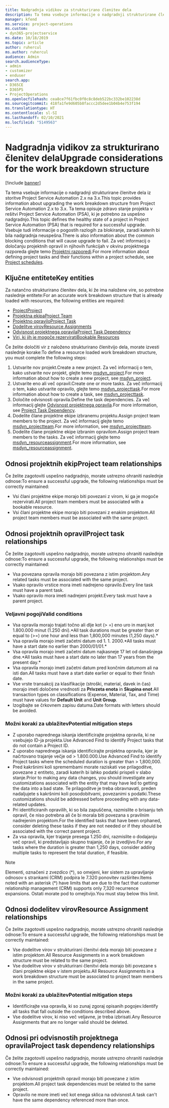 ```yaml
---
title: Nadgradnja vidikov za strukturirano členitev dela
description: Ta tema vsebuje informacije o nadgradnji strukturirane členitve dela iz storitve Project Service Automation 2.x na 3.x.
manager: kfend
ms.service: project-operations
ms.custom:
- dyn365-projectservice
ms.date: 10/18/2019
ms.topic: article
author: ruhercul
ms.author: ruhercul
audience: Admin
search.audienceType:
- admin
- customizer
- enduser
search.app:
- D365CE
- D365PS
- ProjectOperations
ms.openlocfilehash: cea8ce7f61fbc0f0c8c8deb522bc332be102238d
ms.sourcegitcommit: 418fa1fe9d605b8faccc2d5dee1b04b4e753f194
ms.translationtype: HT
ms.contentlocale: sl-SI
ms.lasthandoff: 02/10/2021
ms.locfileid: "5149563"
---
```

# <a name="upgrade-considerations-for-the-work-breakdown-structure"></a><span data-ttu-id="321ce-103">Nadgradnja vidikov za strukturirano členitev dela</span><span class="sxs-lookup"><span data-stu-id="321ce-103">Upgrade considerations for the work breakdown structure</span></span>

[!include [banner](../includes/psa-now-project-operations.md)]

<span data-ttu-id="321ce-104">Ta tema vsebuje informacije o nadgradnji strukturirane členitve dela iz storitve Project Service Automation 2.x na 3.x.</span><span class="sxs-lookup"><span data-stu-id="321ce-104">This topic provides information about upgrading the work breakdown structure from Project Service Automation 2.x to 3.x.</span></span> <span data-ttu-id="321ce-105">Ta tema opisuje zdravo stanje projekta v rešitvi Project Service Automation (PSA), ki je potrebno za uspešno nadgradnjo.</span><span class="sxs-lookup"><span data-stu-id="321ce-105">This topic defines the healthy state of a project in Project Service Automation (PSA) that is required for a successful upgrade.</span></span> <span data-ttu-id="321ce-106">Vsebuje tudi informacije o pogostih razlogih za blokiranje, zaradi katerih bi bila nadgradnja neuspešna.</span><span class="sxs-lookup"><span data-stu-id="321ce-106">There is also information about the common blocking conditions that will cause upgrade to fail.</span></span> <span data-ttu-id="321ce-107">Za več informacij o določanju projektnih opravil in njihovih funkcijah v okviru projektnega razporeda glejte temo [Projektni razporedi](project-creating.md).</span><span class="sxs-lookup"><span data-stu-id="321ce-107">For more information about defining project tasks and their functions within a project schedule, see [Project schedules](project-creating.md).</span></span>

## <a name="key-entities"></a><span data-ttu-id="321ce-108">Ključne entitete</span><span class="sxs-lookup"><span data-stu-id="321ce-108">Key entities</span></span>
<span data-ttu-id="321ce-109">Za natančno strukturirano členitev dela, ki že ima naložene vire, so potrebne naslednje entitete:</span><span class="sxs-lookup"><span data-stu-id="321ce-109">For an accurate work breakdown structure that is already loaded with resources, the following entities are required:</span></span>

- [<span data-ttu-id="321ce-110">Project</span><span class="sxs-lookup"><span data-stu-id="321ce-110">Project</span></span>](https://docs.microsoft.com/dynamics365/customerengagement/on-premises/developer/entities/msdyn_project)
- [<span data-ttu-id="321ce-111">Projektna ekipa</span><span class="sxs-lookup"><span data-stu-id="321ce-111">Project Team</span></span>](https://docs.microsoft.com/dynamics365/customerengagement/on-premises/developer/entities/msdyn_projectteam)
- [<span data-ttu-id="321ce-112">Projektno opravilo</span><span class="sxs-lookup"><span data-stu-id="321ce-112">Project Task</span></span>](https://docs.microsoft.com/dynamics365/customerengagement/on-premises/developer/entities/msdyn_projecttask)
- [<span data-ttu-id="321ce-113">Dodelitve virov</span><span class="sxs-lookup"><span data-stu-id="321ce-113">Resource Assignments</span></span>](https://docs.microsoft.com/dynamics365/customerengagement/on-premises/developer/entities/msdyn_resourceassignment)
- [<span data-ttu-id="321ce-114">Odvisnost projektnega opravila</span><span class="sxs-lookup"><span data-stu-id="321ce-114">Project Task Dependency</span></span>](https://docs.microsoft.com/dynamics365/customerengagement/on-premises/developer/entities/msdyn_projecttaskdependency)
- [<span data-ttu-id="321ce-115">Viri, ki jih je mogoče rezervirati</span><span class="sxs-lookup"><span data-stu-id="321ce-115">Bookable Resources</span></span>](https://docs.microsoft.com/dynamics365/customerengagement/on-premises/developer/entities/bookableresource)

<span data-ttu-id="321ce-116">Če želite določiti vir z naloženo strukturirano členitvijo dela, morate izvesti naslednje korake:</span><span class="sxs-lookup"><span data-stu-id="321ce-116">To define a resource loaded work breakdown structure, you must complete the following steps:</span></span>

1. <span data-ttu-id="321ce-117">Ustvarite nov projekt.</span><span class="sxs-lookup"><span data-stu-id="321ce-117">Create a new project.</span></span> <span data-ttu-id="321ce-118">Za več informacij o tem, kako ustvarite nov projekt, glejte temo [msdyn_project](https://docs.microsoft.com/dynamics365/customerengagement/on-premises/developer/entities/msdyn_project).</span><span class="sxs-lookup"><span data-stu-id="321ce-118">For more information about how to create a new project, see [msdyn_project](https://docs.microsoft.com/dynamics365/customerengagement/on-premises/developer/entities/msdyn_project).</span></span>
2. <span data-ttu-id="321ce-119">Ustvarite eno ali več opravil.</span><span class="sxs-lookup"><span data-stu-id="321ce-119">Create one or more tasks.</span></span> <span data-ttu-id="321ce-120">Za več informacij o tem, kako ustvarite opravilo, glejte temo [msdyn_projecttask](https://docs.microsoft.com/dynamics365/customerengagement/on-premises/developer/entities/msdyn_projecttask).</span><span class="sxs-lookup"><span data-stu-id="321ce-120">For more information about how to create a task, see [msdyn_projecttask](https://docs.microsoft.com/dynamics365/customerengagement/on-premises/developer/entities/msdyn_projecttask).</span></span>
3. <span data-ttu-id="321ce-121">Določite odvisnosti opravila.</span><span class="sxs-lookup"><span data-stu-id="321ce-121">Define the task dependencies.</span></span> <span data-ttu-id="321ce-122">Za več informacij glejte [Odvisnost projektnega opravila](https://docs.microsoft.com/dynamics365/customerengagement/on-premises/developer/entities/msdyn_projecttaskdependency).</span><span class="sxs-lookup"><span data-stu-id="321ce-122">For more information, see [Project Task Dependency](https://docs.microsoft.com/dynamics365/customerengagement/on-premises/developer/entities/msdyn_projecttaskdependency).</span></span>
4. <span data-ttu-id="321ce-123">Dodelite člane projektne ekipe izbranemu projektu.</span><span class="sxs-lookup"><span data-stu-id="321ce-123">Assign project team members to the project.</span></span> <span data-ttu-id="321ce-124">Za več informacij glejte temo [msdyn_projectteam](https://docs.microsoft.com/dynamics365/customerengagement/on-premises/developer/entities/msdyn_projectteam).</span><span class="sxs-lookup"><span data-stu-id="321ce-124">For more information, see [msdyn_projectteam](https://docs.microsoft.com/dynamics365/customerengagement/on-premises/developer/entities/msdyn_projectteam).</span></span>
5. <span data-ttu-id="321ce-125">Dodelite člane projektne ekipe izbranim opravilom.</span><span class="sxs-lookup"><span data-stu-id="321ce-125">Assign project team members to the tasks.</span></span> <span data-ttu-id="321ce-126">Za več informacij glejte temo [msdyn_resourceassignment](https://docs.microsoft.com/dynamics365/customerengagement/on-premises/developer/entities/msdyn_resourceassignment).</span><span class="sxs-lookup"><span data-stu-id="321ce-126">For more information, see [msdyn_resourceassignment](https://docs.microsoft.com/dynamics365/customerengagement/on-premises/developer/entities/msdyn_resourceassignment).</span></span>

## <a name="project-team-relationships"></a><span data-ttu-id="321ce-127">Odnosi projektnih ekip</span><span class="sxs-lookup"><span data-stu-id="321ce-127">Project team relationships</span></span>

<span data-ttu-id="321ce-128">Če želite zagotoviti uspešno nadgradnjo, morate ustrezno ohraniti naslednje odnose:</span><span class="sxs-lookup"><span data-stu-id="321ce-128">To ensure a successful upgrade, the following relationships must be correctly maintained:</span></span>
- <span data-ttu-id="321ce-129">Vsi člani projektne ekipe morajo biti povezani z virom, ki ga je mogoče rezervirati.</span><span class="sxs-lookup"><span data-stu-id="321ce-129">All project team members must be associated with a bookable resource.</span></span>
- <span data-ttu-id="321ce-130">Vsi člani projektne ekipe morajo biti povezani z enakim projektom.</span><span class="sxs-lookup"><span data-stu-id="321ce-130">All project team members must be associated with the same project.</span></span> 

## <a name="project-task-relationships"></a><span data-ttu-id="321ce-131">Odnosi projektnih opravil</span><span class="sxs-lookup"><span data-stu-id="321ce-131">Project task relationships</span></span>
<span data-ttu-id="321ce-132">Če želite zagotoviti uspešno nadgradnjo, morate ustrezno ohraniti naslednje odnose:</span><span class="sxs-lookup"><span data-stu-id="321ce-132">To ensure a successful upgrade, the following relationships must be correctly maintained:</span></span>

- <span data-ttu-id="321ce-133">Vsa povezana opravila morajo biti povezana z istim projektom.</span><span class="sxs-lookup"><span data-stu-id="321ce-133">Any related tasks must be associated with the same project.</span></span>
- <span data-ttu-id="321ce-134">Vsako opravilo vrstice mora imeti nadrejeno opravilo.</span><span class="sxs-lookup"><span data-stu-id="321ce-134">Every line task must have a parent task.</span></span>
- <span data-ttu-id="321ce-135">Vsako opravilo mora imeti nadrejeni projekt.</span><span class="sxs-lookup"><span data-stu-id="321ce-135">Every task must have a parent project.</span></span>

### <a name="valid-conditions"></a><span data-ttu-id="321ce-136">Veljavni pogoji</span><span class="sxs-lookup"><span data-stu-id="321ce-136">Valid conditions</span></span>

- <span data-ttu-id="321ce-137">Vsa opravila morajo trajati točno ali dlje kot (> =) eno uro in manj kot 1.800.000 minut (1.250 dni).\*</span><span class="sxs-lookup"><span data-stu-id="321ce-137">All task durations must be greater than or equal to (>=) one hour and less than 1,800,000 minutes (1,250 days).\*</span></span>
- <span data-ttu-id="321ce-138">Vsa opravila morajo imeti začetni datum od 1. 1. 2000.\*</span><span class="sxs-lookup"><span data-stu-id="321ce-138">All tasks must have a start date no earlier than 2000/01/01.\*</span></span>
- <span data-ttu-id="321ce-139">Vsa opravila morajo imeti začetni datum najkasneje 17 let od današnjega dne.\*</span><span class="sxs-lookup"><span data-stu-id="321ce-139">All tasks must have a start date no later than 17 years from the present day.\*</span></span>
- <span data-ttu-id="321ce-140">Vsa opravila morajo imeti začetni datum pred končnim datumom ali na isti dan.</span><span class="sxs-lookup"><span data-stu-id="321ce-140">All tasks must have a start date earlier or equal to their finish date.</span></span>
- <span data-ttu-id="321ce-141">Vse vrste transakcij za klasifikacije (stroški, material, davek in čas) morajo imeti določene vrednosti za **Privzeta enota** in **Skupina enot**.</span><span class="sxs-lookup"><span data-stu-id="321ce-141">All transaction types on classifications (Expense, Material, Tax, and Time) must have values for **Default Unit** and **Unit Group**.</span></span>
- <span data-ttu-id="321ce-142">Izogibajte se črkovnem zapisu datuma.</span><span class="sxs-lookup"><span data-stu-id="321ce-142">Date formats with letters should be avoided.</span></span>

### <a name="potential-mitigation-steps"></a><span data-ttu-id="321ce-143">Možni koraki za ublažitev</span><span class="sxs-lookup"><span data-stu-id="321ce-143">Potential mitigation steps</span></span>
- <span data-ttu-id="321ce-144">Z uporabo naprednega iskanja identificirajte projektna opravila, ki ne vsebujejo ID-ja projekta.</span><span class="sxs-lookup"><span data-stu-id="321ce-144">Use Advanced Find to identify Project tasks that do not contain a Project ID.</span></span>
- <span data-ttu-id="321ce-145">Z uporabo naprednega iskanja identificirajte projektna opravila, kjer je načrtovano trajanje večje od > 1.800.000.</span><span class="sxs-lookup"><span data-stu-id="321ce-145">Use Advanced Find to identify Project tasks where the scheduled duration is greater than > 1,800,000.</span></span>
- <span data-ttu-id="321ce-146">Pred kakršnimi koli spremembami morate raziskati vse prilagoditve, povezane z entiteto, zaradi katerih bi lahko podatki prispeli v slabo stanje.</span><span class="sxs-lookup"><span data-stu-id="321ce-146">Prior to making any data changes, you should investigate any customizations associated with the entity that may have led to getting the data into a bad state.</span></span> <span data-ttu-id="321ce-147">Te prilagoditve je treba obravnavati, preden nadaljujete s kakršnimi koli posodobitvami, povezanimi s podatki.</span><span class="sxs-lookup"><span data-stu-id="321ce-147">These customizations should be addressed before proceeding with any data-related updates.</span></span>
- <span data-ttu-id="321ce-148">Pri identificiranih opravilih, ki so bila zapuščena, razmislite o brisanju teh opravil, če niso potrebna ali če bi morala biti povezana s pravilnim nadrejenim projektom.</span><span class="sxs-lookup"><span data-stu-id="321ce-148">For the identified tasks that have been orphaned, consider deleting these tasks if they are not needed or if they should be associated with the correct parent project.</span></span>
- <span data-ttu-id="321ce-149">Za vsa opravila, kjer trajanje presega 1.250 dni, razmislite o dodajanju več opravil, ki predstavljajo skupno trajanje, če je izvedljivo.</span><span class="sxs-lookup"><span data-stu-id="321ce-149">For any tasks where the duration is greater than 1,250 days, consider adding multiple tasks to represent the total duration, if feasible.</span></span>

> [!NOTE]
> <span data-ttu-id="321ce-150">Elementi, označeni z zvezdico (\*), so omejeni, ker sistem za upravljanje odnosov s strankami (CRM) podpira le 7.320 ponovitev razširitev.</span><span class="sxs-lookup"><span data-stu-id="321ce-150">Items noted with an asterisk (\*) have limits that are due to the fact that customer relationship management (CRM) supports only 7,320 recurrence expansions.</span></span> <span data-ttu-id="321ce-151">Ostati morate pod to omejitvijo.</span><span class="sxs-lookup"><span data-stu-id="321ce-151">You must stay below this limit.</span></span>

## <a name="resource-assignment-relationships"></a><span data-ttu-id="321ce-152">Odnosi dodelitev virov</span><span class="sxs-lookup"><span data-stu-id="321ce-152">Resource Assignment relationships</span></span>
<span data-ttu-id="321ce-153">Če želite zagotoviti uspešno nadgradnjo, morate ustrezno ohraniti naslednje odnose:</span><span class="sxs-lookup"><span data-stu-id="321ce-153">To ensure a successful upgrade, the following relationships must be correctly maintained:</span></span>

- <span data-ttu-id="321ce-154">Vse dodelitve virov v strukturirani členitvi dela morajo biti povezane z istim projektom.</span><span class="sxs-lookup"><span data-stu-id="321ce-154">All Resource Assignments in a work breakdown structure must be related to the same project.</span></span>
- <span data-ttu-id="321ce-155">Vse dodelitve virov v strukturirani členitvi dela morajo biti povezane s člani projektne ekipe v istem projektu.</span><span class="sxs-lookup"><span data-stu-id="321ce-155">All Resource Assignments in a work breakdown structure must be associated to project team members in the same project.</span></span>

### <a name="potential-mitigation-steps"></a><span data-ttu-id="321ce-156">Možni koraki za ublažitev</span><span class="sxs-lookup"><span data-stu-id="321ce-156">Potential mitigation steps</span></span>
- <span data-ttu-id="321ce-157">Identificirajte vsa opravila, ki so zunaj zgoraj opisanih pogojev.</span><span class="sxs-lookup"><span data-stu-id="321ce-157">Identify all tasks that fall outside the conditions described above.</span></span>  
- <span data-ttu-id="321ce-158">Vse dodelitve virov, ki niso več veljavne, je treba izbrisati.</span><span class="sxs-lookup"><span data-stu-id="321ce-158">Any Resource Assignments that are no longer valid should be deleted.</span></span>

## <a name="project-task-dependency-relationships"></a><span data-ttu-id="321ce-159">Odnosi pri odvisnostih projektnega opravila</span><span class="sxs-lookup"><span data-stu-id="321ce-159">Project task dependency relationships</span></span>
<span data-ttu-id="321ce-160">Če želite zagotoviti uspešno nadgradnjo, morate ustrezno ohraniti naslednje odnose:</span><span class="sxs-lookup"><span data-stu-id="321ce-160">To ensure a successful upgrade, the following relationships must be correctly maintained:</span></span>

- <span data-ttu-id="321ce-161">Vse odvisnosti projektnih opravil morajo biti povezane z istim projektom.</span><span class="sxs-lookup"><span data-stu-id="321ce-161">All project task dependencies must be related to the same project.</span></span>
- <span data-ttu-id="321ce-162">Opravilo ne more imeti več kot enega sklica na odvisnost.</span><span class="sxs-lookup"><span data-stu-id="321ce-162">A task can't have the same dependency referenced more than once.</span></span>
